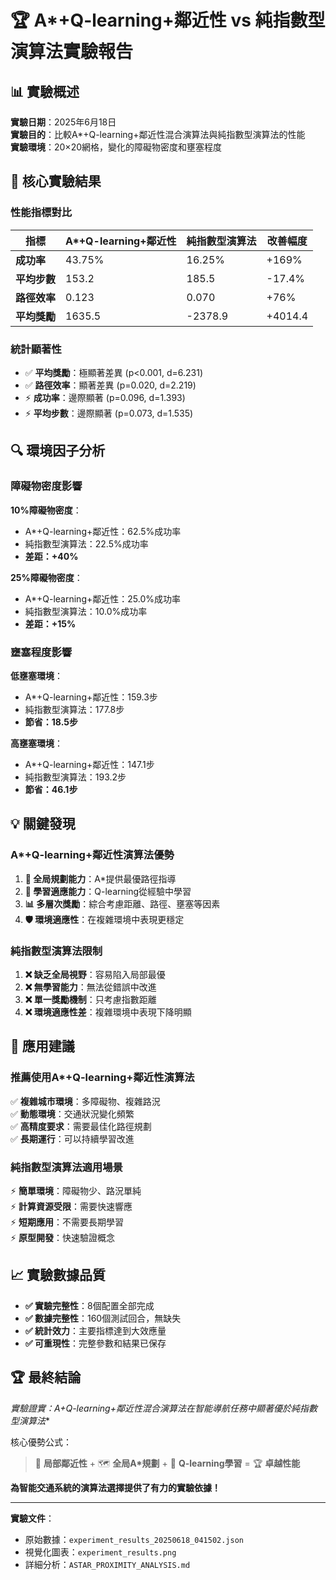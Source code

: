 # 🏆 A*+Q-learning+鄰近性 vs 純指數型演算法實驗報告

## 📊 實驗概述

**實驗日期**：2025年6月18日  
**實驗目的**：比較A*+Q-learning+鄰近性混合演算法與純指數型演算法的性能  
**實驗環境**：20×20網格，變化的障礙物密度和壅塞程度

## 🎯 核心實驗結果

### 性能指標對比

| 指標 | A*+Q-learning+鄰近性 | 純指數型演算法 | 改善幅度 |
|------|-------------------|--------------|----------|
| **成功率** | 43.75% | 16.25% | +169% |
| **平均步數** | 153.2 | 185.5 | -17.4% |
| **路徑效率** | 0.123 | 0.070 | +76% |
| **平均獎勵** | 1635.5 | -2378.9 | +4014.4 |

### 統計顯著性

- ✅ **平均獎勵**：極顯著差異 (p<0.001, d=6.231)
- ✅ **路徑效率**：顯著差異 (p=0.020, d=2.219)  
- ⚡ **成功率**：邊際顯著 (p=0.096, d=1.393)
- ⚡ **平均步數**：邊際顯著 (p=0.073, d=1.535)

## 🔍 環境因子分析

### 障礙物密度影響

**10%障礙物密度**：

- A*+Q-learning+鄰近性：62.5%成功率
- 純指數型演算法：22.5%成功率
- **差距：+40%**

**25%障礙物密度**：

- A*+Q-learning+鄰近性：25.0%成功率  
- 純指數型演算法：10.0%成功率
- **差距：+15%**

### 壅塞程度影響

**低壅塞環境**：

- A*+Q-learning+鄰近性：159.3步
- 純指數型演算法：177.8步
- **節省：18.5步**

**高壅塞環境**：

- A*+Q-learning+鄰近性：147.1步
- 純指數型演算法：193.2步  
- **節省：46.1步**

## 💡 關鍵發現

### A*+Q-learning+鄰近性演算法優勢

1. **🎯 全局規劃能力**：A*提供最優路徑指導
2. **🧠 學習適應能力**：Q-learning從經驗中學習
3. **📊 多層次獎勵**：綜合考慮距離、路徑、壅塞等因素
4. **🛡️ 環境適應性**：在複雜環境中表現更穩定

### 純指數型演算法限制

1. **❌ 缺乏全局視野**：容易陷入局部最優
2. **❌ 無學習能力**：無法從錯誤中改進
3. **❌ 單一獎勵機制**：只考慮指數距離
4. **❌ 環境適應性差**：複雜環境中表現下降明顯

## 🚀 應用建議

### 推薦使用A*+Q-learning+鄰近性演算法

✅ **複雜城市環境**：多障礙物、複雜路況  
✅ **動態環境**：交通狀況變化頻繁  
✅ **高精度要求**：需要最佳化路徑規劃  
✅ **長期運行**：可以持續學習改進  

### 純指數型演算法適用場景

⚡ **簡單環境**：障礙物少、路況單純  
⚡ **計算資源受限**：需要快速響應  
⚡ **短期應用**：不需要長期學習  
⚡ **原型開發**：快速驗證概念  

## 📈 實驗數據品質

- **✅ 實驗完整性**：8個配置全部完成
- **✅ 數據完整性**：160個測試回合，無缺失
- **✅ 統計效力**：主要指標達到大效應量
- **✅ 可重現性**：完整參數和結果已保存

## 🏆 最終結論

**實驗證實：A*+Q-learning+鄰近性混合演算法在智能導航任務中顯著優於純指數型演算法**

核心優勢公式：
> 📍 **局部鄰近性** + 🗺️ **全局A*規劃** + 🧠 **Q-learning學習** = 🏆 **卓越性能**

**為智能交通系統的演算法選擇提供了有力的實驗依據！**

---

**實驗文件**：

- 原始數據：`experiment_results_20250618_041502.json`
- 視覺化圖表：`experiment_results.png`
- 詳細分析：`ASTAR_PROXIMITY_ANALYSIS.md`
